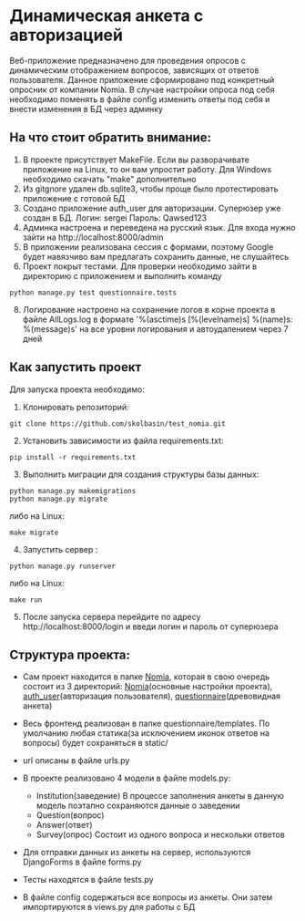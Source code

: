 # Динамическая анкета с авторизацией

Веб-приложение предназначено для проведения опросов с динамическим отображением вопросов, зависящих от ответов пользователя.
Данное приложение сформировано под конкретный опросник от компании Nomia.
В случае настройки опроса под себя необходимо поменять в файле config изменить ответы под себя и внести изменения в БД через админку

## На что стоит обратить внимание:

1. В проекте присутствует MakeFile. Если вы разворачивате приложение на Linux,
то он вам упростит работу. Для Windows необходимо скачать "make" дополнительно
2. Из gitgnore удален db.sqlite3, чтобы проще было протестировать приложение с готовой БД
3. Создано приложение auth_user для авторизации. Суперюзер уже создан в БД. 
Логин: sergei Пароль: Qawsed123
5. Админка настроена и переведена на русский язык. Для входа нужно зайти на http://localhost:8000/admin
6. В приложении реализована сессия с формами, поэтому Goоgle будет навязчиво вам предлагать сохранить данные, не слушайтесь
7. Проект покрыт тестами. Для проверки необходимо зайти в директорию с приложением и выполнить команду
```
python manage.py test questionnaire.tests
```
8. Логирование настроено на сохранение логов в корне проекта в файле AllLogs.log в формате '%(asctime)s [%(levelname)s] %(name)s: %(message)s' на все уровни логирования и автоудалением через 7 дней 
## Как запустить проект 

Для запуска проекта необходимо:

1. Клонировать репозиторий:
```
git clone https://github.com/skolbasin/test_nomia.git
```
2. Установить зависимости из файла requirements.txt:
```
pip install -r requirements.txt
```
3. Выполнить миграции для создания структуры базы данных:
```
python manage.py makemigrations
python manage.py migrate
```
либо на Linux:
```
make migrate
```

4. Запустить сервер :
```
python manage.py runserver
```
либо на Linux:
```
make run
```
5. После запуска сервера перейдите по адресу http://localhost:8000/login и введи логин и пароль от суперюзера

## Структура проекта:

- Сам проект находится в папке [Nomia](https://github.com/skolbasin/test_nomia/tree/main/Nomia), которая в свою очередь состоит из 3 директорий: [Nomia](https://github.com/skolbasin/test_nomia/tree/main/Nomia/Nomia)(основные настройки проекта), [auth_user](https://github.com/skolbasin/test_nomia/tree/main/Nomia/auth_user)(авторизация пользователя), [questionnaire](https://github.com/skolbasin/test_nomia/tree/main/Nomia/questionnaire)(древовидная анкета)
- Весь фронтенд реализован в папке questionnaire/templates. По умолчанию любая статика(за исключением иконок ответов на вопросы) будет сохраняться в static/
- url описаны в файле urls.py
- В проекте реализовано 4 модели в файле models.py:
  - Institution(заведение) В процессе заполнения анкеты в данную модель поэтапно сохраняются данные о заведении
  - Question(вопрос)
  - Answer(ответ)
  - Survey(опрос) Состоит из одного вопроса и нескольки ответов

- Для отправки данных из анкеты на сервер, используются DjangoForms в файле forms.py
- Тесты находятся в файле tests.py
- В файле config содержаться все вопросы из анкеты. Они затем импортируются в views.py для работы с БД

